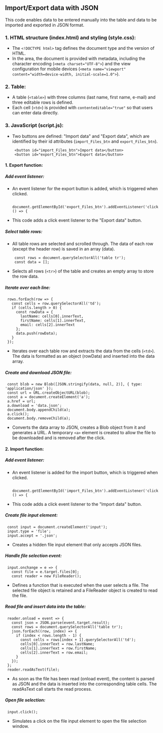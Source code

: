 ## Import/Export data with JSON
This code enables data to be entered manually into the table and data to be imported and exported in JSON format.

### 1. HTML structure (index.html) and styling (style.css):
 - The `<!DOCTYPE html>` tag defines the document type and the version of HTML.
 - In the <head> area, the document is provided with metadata, including the character encoding (`<meta charset="UTF-8">`) and the view configuration for mobile devices (`<meta name="viewport" content="width=device-width, initial-scale=1.0">`).


### 2. Table:
 - A table (`<table>`) with three columns (last name, first name, e-mail) and three editable rows is defined.
 - Each cell (`<td>`) is provided with `contenteditable="true"` so that users can enter data directly.


### 3. JavaScript (script.js):
 - Two buttons are defined: "Import data" and "Export data", which are identified by their id attributes (`import_Files_btn` and `export_Files_btn`).

   ```
    <button id="import_Files_btn">Import data</button>
    <button id="export_Files_btn">Export data</button>
   ```

#### 1. Export function:
##### Add event listener:
 - An event listener for the export button is added, which is triggered when clicked.

   ```
    document.getElementById('export_Files_btn').addEventListener('click', () => {
   ```

 - This code adds a click event listener to the "Export data" button.

##### Select table rows:
 - All table rows are selected and scrolled through. The data of each row (except the header row) is saved in an array (data).

   ```
    const rows = document.querySelectorAll('table tr');
    const data = [];
   ```

 - Selects all rows (`<tr>`) of the table and creates an empty array to store the row data.

##### Iterate over each line:

   ```
    rows.forEach(row => {
      const cells = row.querySelectorAll('td');
      if (cells.length > 0) {
        const rowData = {
          lastName: cells[0].innerText,
          firstName: cells[1].innerText,
          email: cells[2].innerText
        };
        data.push(rowData);
      }
    });
   ```

 - Iterates over each table row and extracts the data from the cells (`<td>`). The data is formatted as an object (rowData) and inserted into the data array.

##### Create and download JSON file:

   ```
    const blob = new Blob([JSON.stringify(data, null, 2)], { type: 'application/json' });
    const url = URL.createObjectURL(blob);
    const a = document.createElement('a');
    a.href = url;
    a.download = 'data.json';
    document.body.appendChild(a);
    a.click();
    document.body.removeChild(a);
   ```

- Converts the data array to JSON, creates a Blob object from it and generates a URL. A temporary `<a>` element is created to allow the file to be downloaded and is removed after the click.

 #### 2. Import function:
 ##### Add event listener:
- An event listener is added for the import button, which is triggered when clicked.

   ```
    document.getElementById('import_Files_btn').addEventListener('click', () => {
   ```

 - This code adds a click event listener to the "Import data" button.

##### Create file input element:

   ```
    const input = document.createElement('input');
    input.type = 'file';
    input.accept = '.json';
   ```

 - Creates a hidden file input element that only accepts JSON files.

##### Handle file selection event:

   ```
    input.onchange = e => {
      const file = e.target.files[0];
      const reader = new FileReader();
   ```

 - Defines a function that is executed when the user selects a file. The selected file object is retained and a FileReader object is created to read the file.

##### Read file and insert data into the table:

   ```
    reader.onload = event => {
      const json = JSON.parse(event.target.result);
      const rows = document.querySelectorAll('table tr');
      json.forEach((row, index) => {
        if (index < rows.length - 1) {
          const cells = rows[index + 1].querySelectorAll('td');
          cells[0].innerText = row.lastName;
          cells[1].innerText = row.firstName;
          cells[2].innerText = row.email;
        }
      });
    };
    reader.readAsText(file);
   ```

 - As soon as the file has been read (onload event), the content is parsed as JSON and the data is inserted into the corresponding table cells. The readAsText call starts the read process.

##### Open file selection:

   ```
    input.click();
   ```

- Simulates a click on the file input element to open the file selection window.

  